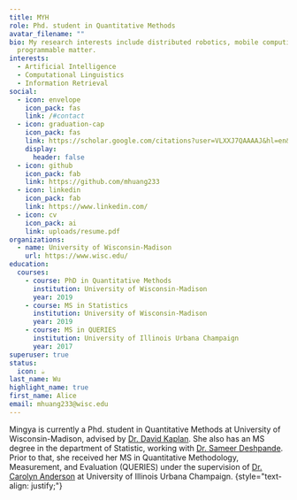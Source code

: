```yaml
---
title: MYH
role: Phd. student in Quantitative Methods
avatar_filename: ""
bio: My research interests include distributed robotics, mobile computing and
  programmable matter.
interests:
  - Artificial Intelligence
  - Computational Linguistics
  - Information Retrieval
social:
  - icon: envelope
    icon_pack: fas
    link: /#contact
  - icon: graduation-cap
    icon_pack: fas
    link: https://scholar.google.com/citations?user=VLXXJ7QAAAAJ&hl=en&oi=ao
    display:
      header: false
  - icon: github
    icon_pack: fab
    link: https://github.com/mhuang233
  - icon: linkedin
    icon_pack: fab
    link: https://www.linkedin.com/
  - icon: cv
    icon_pack: ai
    link: uploads/resume.pdf
organizations:
  - name: University of Wisconsin-Madison
    url: https://www.wisc.edu/
education:
  courses:
    - course: PhD in Quantitative Methods
      institution: University of Wisconsin-Madison
      year: 2019
    - course: MS in Statistics
      institution: University of Wisconsin-Madison
      year: 2019
    - course: MS in QUERIES
      institution: University of Illinois Urbana Champaign
      year: 2017
superuser: true
status:
  icon: ☕️
last_name: Wu
highlight_name: true
first_name: Alice
email: mhuang233@wisc.edu
---
```

Mingya is currently a Phd. student in Quantitative Methods at University of Wisconsin-Madison, advised by [Dr. David Kaplan](https://edpsych.education.wisc.edu/fac-staff/kaplan-david/#:~:text=David%20Kaplan%20is%20the%20Patricia,Center%20for%20Demography%20and%20Ecology.). She also has an MS degree in the department of Statistic, working with [Dr. Sameer Deshpande](https://skdeshpande91.github.io/). Prior to that, she received her MS in Quantitative Methodology, Measurement, and Evaluation (QUERIES) under the supervision of [Dr. Carolyn Anderson](https://cja.education.illinois.edu/) at University of Illinois Urbana Champaign.
{style="text-align: justify;"}